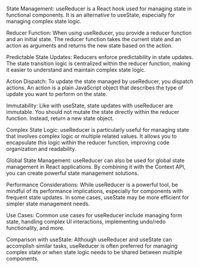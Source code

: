 State Management: useReducer is a React hook used for managing state in functional components. It is an alternative to useState, especially for managing complex state logic.

Reducer Function: When using useReducer, you provide a reducer function and an initial state. The reducer function takes the current state and an action as arguments and returns the new state based on the action.

Predictable State Updates: Reducers enforce predictability in state updates. The state transition logic is centralized within the reducer function, making it easier to understand and maintain complex state logic.

Action Dispatch: To update the state managed by useReducer, you dispatch actions. An action is a plain JavaScript object that describes the type of update you want to perform on the state.

Immutability: Like with useState, state updates with useReducer are immutable. You should not mutate the state directly within the reducer function. Instead, return a new state object.

Complex State Logic: useReducer is particularly useful for managing state that involves complex logic or multiple related values. It allows you to encapsulate this logic within the reducer function, improving code organization and readability.

Global State Management: useReducer can also be used for global state management in React applications. By combining it with the Context API, you can create powerful state management solutions.

Performance Considerations: While useReducer is a powerful tool, be mindful of its performance implications, especially for components with frequent state updates. In some cases, useState may be more efficient for simpler state management needs.

Use Cases: Common use cases for useReducer include managing form state, handling complex UI interactions, implementing undo/redo functionality, and more.

Comparison with useState: Although useReducer and useState can accomplish similar tasks, useReducer is often preferred for managing complex state or when state logic needs to be shared between multiple components.